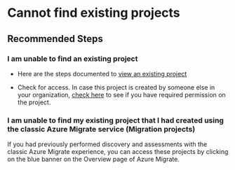 <properties
  pagetitle="Cannot find existing projects&#xD;"
  service="microsoft.migrate"
  resource="migrateprojects"
  ms.author="snehaa,panshar"
  selfhelptype="Generic"
  supporttopicids="32678719"
  resourcetags=""
  productpesids="16348"
  cloudenvironments="public,fairfax,usnat,ussec"
  articleid="azure-migrate-existing-projects"
  ownershipid="Compute_AzureMigrate" />
# Cannot find existing projects

## **Recommended Steps**


### **I am unable to find an existing project**

* Here are the steps documented to [view an existing project](https://docs.microsoft.com/azure/migrate/create-manage-projects#find-a-project)

* Check for access. In case this project is created by someone else in your organization, [check here](https://docs.microsoft.com/azure/role-based-access-control/check-access) to see if you have required permission on the project.


### **I am unable to find my existing project that I had created using the classic Azure Migrate service (Migration projects)** 

If you had previously performed discovery and assessments with the classic Azure Migrate experience, you can access these projects by clicking on the blue banner on the Overview page of Azure Migrate.
